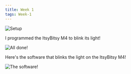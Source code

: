```yaml
---
title: Week 1
tags: Week-1
---
```


![Setup](https://i.ibb.co/wKNdNfk/2.jpg)

I programmed the ItsyBitsy M4 to blink its light!

![All done!](https://i.ibb.co/X3CvQWf/7.jpg)

Here's the software that blinks the light on the ItsyBitsy M4!

![The software!](https://i.ibb.co/v1VCQyx/Screen-Shot-2020-02-04-at-3-24-12-PM.png)
